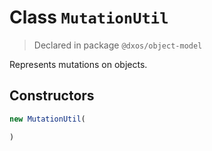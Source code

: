 # Class `MutationUtil`
> Declared in package `@dxos/object-model`

Represents mutations on objects.

## Constructors
```ts
new MutationUtil(

)
```
